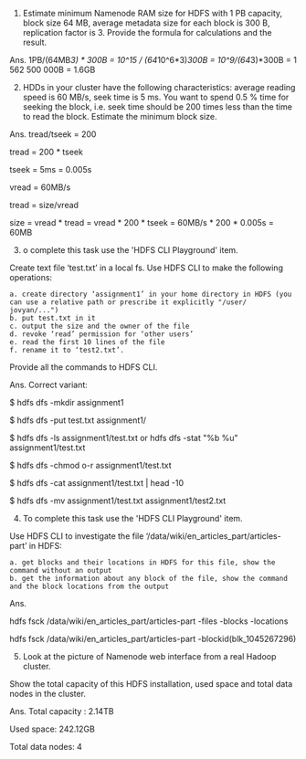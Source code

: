 1. Estimate minimum Namenode RAM size for HDFS with 1 PB capacity, block size 64 MB, average metadata size for each block is 300 B, replication factor is 3. Provide the formula for calculations and the result.

Ans. 1PB/(64MB*3) * 300B = 10^15 / (64*10^6*3)*300B = 10^9/(64*3)*300B = 1 562 500 000B = 1.6GB

2. HDDs in your cluster have the following characteristics: average reading speed is 60 MB/s, seek time is 5 ms. You want to spend 0.5 % time for seeking the block, i.e. seek time should be 200 times less than the time to read the block. Estimate the minimum block size.

Ans. tread/tseek = 200

tread = 200 * tseek

tseek = 5ms = 0.005s

vread = 60MB/s

tread = size/vread

size = vread * tread = vread * 200 * tseek = 60MB/s * 200 * 0.005s = 60MB

3. o complete this task use the 'HDFS CLI Playground' item.

Create text file ‘test.txt’ in a local fs. Use HDFS CLI to make the following operations:

    a. сreate directory ‘assignment1’ in your home directory in HDFS (you can use a relative path or prescribe it explicitly "/user/  jovyan/...")
    b. put test.txt in it
    c. output the size and the owner of the file
    d. revoke ‘read’ permission for ‘other users’
    e. read the first 10 lines of the file
    f. rename it to ‘test2.txt’.

Provide all the commands to HDFS CLI.

Ans. Correct variant:

$ hdfs dfs -mkdir assignment1

$ hdfs dfs -put test.txt assignment1/

$ hdfs dfs -ls assignment1/test.txt or hdfs dfs -stat "%b %u" assignment1/test.txt

$ hdfs dfs -chmod o-r assignment1/test.txt

$ hdfs dfs -cat assignment1/test.txt | head -10

$ hdfs dfs -mv assignment1/test.txt assignment1/test2.txt

4. To complete this task use the 'HDFS CLI Playground' item.

Use HDFS CLI to investigate the file ‘/data/wiki/en_articles_part/articles-part’ in HDFS:

    a. get blocks and their locations in HDFS for this file, show the command without an output
    b. get the information about any block of the file, show the command and the block locations from the output

Ans. 

hdfs fsck /data/wiki/en_articles_part/articles-part -files -blocks -locations

hdfs fsck /data/wiki/en_articles_part/articles-part -blockid(blk_1045267296)

5. Look at the picture of Namenode web interface from a real Hadoop cluster.

Show the total capacity of this HDFS installation, used space and total data nodes in the cluster.


Ans. Total capacity : 2.14TB

Used space: 242.12GB

Total data nodes: 4